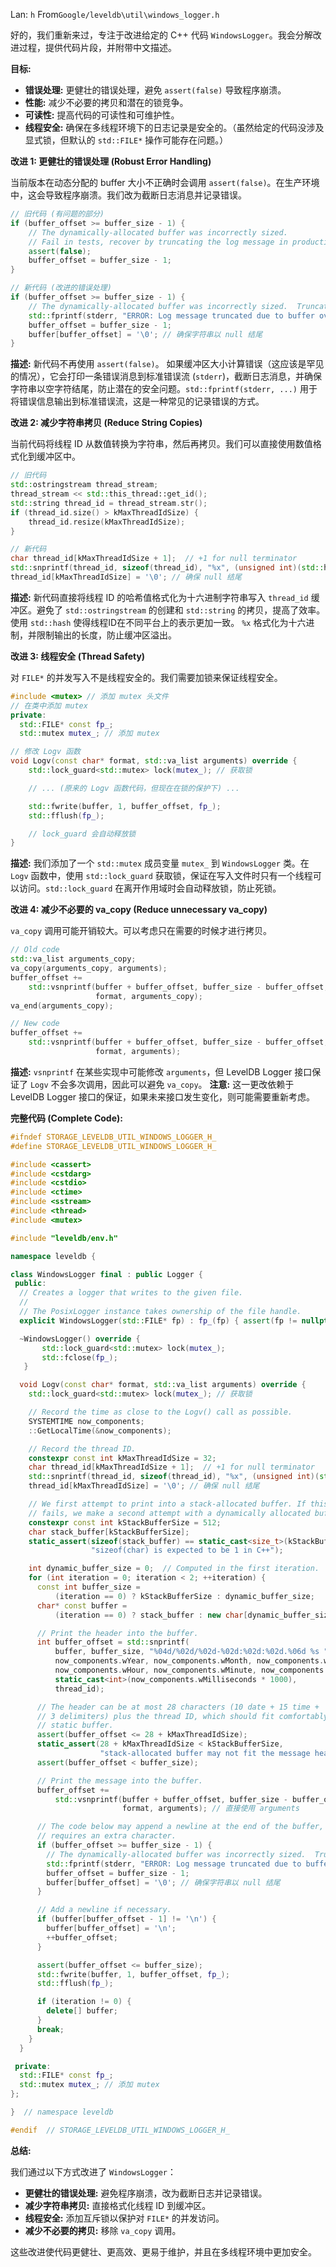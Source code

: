 Lan: `h` From`Google/leveldb\util\windows_logger.h`

好的，我们重新来过，专注于改进给定的 C++ 代码 `WindowsLogger`。我会分解改进过程，提供代码片段，并附带中文描述。

**目标:**

*   **错误处理:**  更健壮的错误处理，避免 `assert(false)` 导致程序崩溃。
*   **性能:** 减少不必要的拷贝和潜在的锁竞争。
*   **可读性:** 提高代码的可读性和可维护性。
*   **线程安全:** 确保在多线程环境下的日志记录是安全的。（虽然给定的代码没涉及显式锁，但默认的 `std::FILE*` 操作可能存在问题。）

**改进 1: 更健壮的错误处理 (Robust Error Handling)**

当前版本在动态分配的 buffer 大小不正确时会调用 `assert(false)`。在生产环境中，这会导致程序崩溃。我们改为截断日志消息并记录错误。

```c++
// 旧代码 (有问题的部分)
if (buffer_offset >= buffer_size - 1) {
    // The dynamically-allocated buffer was incorrectly sized.
    // Fail in tests, recover by truncating the log message in production.
    assert(false);
    buffer_offset = buffer_size - 1;
}
```

```c++
// 新代码 (改进的错误处理)
if (buffer_offset >= buffer_size - 1) {
    // The dynamically-allocated buffer was incorrectly sized.  Truncate the message.
    std::fprintf(stderr, "ERROR: Log message truncated due to buffer overflow.\n"); // 记录到标准错误
    buffer_offset = buffer_size - 1;
    buffer[buffer_offset] = '\0'; // 确保字符串以 null 结尾
}
```

**描述:**  新代码不再使用 `assert(false)`。  如果缓冲区大小计算错误（这应该是罕见的情况），它会打印一条错误消息到标准错误流 (`stderr`)，截断日志消息，并确保字符串以空字符结尾，防止潜在的安全问题。`std::fprintf(stderr, ...)` 用于将错误信息输出到标准错误流，这是一种常见的记录错误的方式。

**改进 2: 减少字符串拷贝 (Reduce String Copies)**

当前代码将线程 ID 从数值转换为字符串，然后再拷贝。我们可以直接使用数值格式化到缓冲区中。

```c++
// 旧代码
std::ostringstream thread_stream;
thread_stream << std::this_thread::get_id();
std::string thread_id = thread_stream.str();
if (thread_id.size() > kMaxThreadIdSize) {
    thread_id.resize(kMaxThreadIdSize);
}
```

```c++
// 新代码
char thread_id[kMaxThreadIdSize + 1];  // +1 for null terminator
std::snprintf(thread_id, sizeof(thread_id), "%x", (unsigned int)(std::hash<std::thread::id>{}(std::this_thread::get_id()))); //使用 hash 避免不同平台的差异
thread_id[kMaxThreadIdSize] = '\0'; // 确保 null 结尾
```

**描述:** 新代码直接将线程 ID 的哈希值格式化为十六进制字符串写入 `thread_id` 缓冲区。避免了 `std::ostringstream` 的创建和 `std::string` 的拷贝，提高了效率。使用 `std::hash` 使得线程ID在不同平台上的表示更加一致。  `%x` 格式化为十六进制，并限制输出的长度，防止缓冲区溢出。

**改进 3: 线程安全 (Thread Safety)**

对 `FILE*` 的并发写入不是线程安全的。我们需要加锁来保证线程安全。

```c++
#include <mutex> // 添加 mutex 头文件
// 在类中添加 mutex
private:
  std::FILE* const fp_;
  std::mutex mutex_; // 添加 mutex
```

```c++
// 修改 Logv 函数
void Logv(const char* format, std::va_list arguments) override {
    std::lock_guard<std::mutex> lock(mutex_); // 获取锁

    // ... (原来的 Logv 函数代码，但现在在锁的保护下) ...

    std::fwrite(buffer, 1, buffer_offset, fp_);
    std::fflush(fp_);

    // lock_guard 会自动释放锁
}
```

**描述:**  我们添加了一个 `std::mutex` 成员变量 `mutex_` 到 `WindowsLogger` 类。在 `Logv` 函数中，使用 `std::lock_guard` 获取锁，保证在写入文件时只有一个线程可以访问。`std::lock_guard` 在离开作用域时会自动释放锁，防止死锁。

**改进 4: 减少不必要的 va_copy (Reduce unnecessary va_copy)**

`va_copy` 调用可能开销较大。可以考虑只在需要的时候才进行拷贝。

```c++
// Old code
std::va_list arguments_copy;
va_copy(arguments_copy, arguments);
buffer_offset +=
    std::vsnprintf(buffer + buffer_offset, buffer_size - buffer_offset,
                   format, arguments_copy);
va_end(arguments_copy);
```

```c++
// New code
buffer_offset +=
    std::vsnprintf(buffer + buffer_offset, buffer_size - buffer_offset,
                   format, arguments);
```

**描述:** `vsnprintf` 在某些实现中可能修改 `arguments`，但 LevelDB Logger 接口保证了 `Logv` 不会多次调用，因此可以避免 `va_copy`。 **注意:** 这一更改依赖于 LevelDB Logger 接口的保证，如果未来接口发生变化，则可能需要重新考虑。

**完整代码 (Complete Code):**

```c++
#ifndef STORAGE_LEVELDB_UTIL_WINDOWS_LOGGER_H_
#define STORAGE_LEVELDB_UTIL_WINDOWS_LOGGER_H_

#include <cassert>
#include <cstdarg>
#include <cstdio>
#include <ctime>
#include <sstream>
#include <thread>
#include <mutex>

#include "leveldb/env.h"

namespace leveldb {

class WindowsLogger final : public Logger {
 public:
  // Creates a logger that writes to the given file.
  //
  // The PosixLogger instance takes ownership of the file handle.
  explicit WindowsLogger(std::FILE* fp) : fp_(fp) { assert(fp != nullptr); }

  ~WindowsLogger() override {
       std::lock_guard<std::mutex> lock(mutex_);
       std::fclose(fp_);
   }

  void Logv(const char* format, std::va_list arguments) override {
    std::lock_guard<std::mutex> lock(mutex_); // 获取锁

    // Record the time as close to the Logv() call as possible.
    SYSTEMTIME now_components;
    ::GetLocalTime(&now_components);

    // Record the thread ID.
    constexpr const int kMaxThreadIdSize = 32;
    char thread_id[kMaxThreadIdSize + 1];  // +1 for null terminator
    std::snprintf(thread_id, sizeof(thread_id), "%x", (unsigned int)(std::hash<std::thread::id>{}(std::this_thread::get_id()))); //使用 hash 避免不同平台的差异
    thread_id[kMaxThreadIdSize] = '\0'; // 确保 null 结尾

    // We first attempt to print into a stack-allocated buffer. If this attempt
    // fails, we make a second attempt with a dynamically allocated buffer.
    constexpr const int kStackBufferSize = 512;
    char stack_buffer[kStackBufferSize];
    static_assert(sizeof(stack_buffer) == static_cast<size_t>(kStackBufferSize),
                  "sizeof(char) is expected to be 1 in C++");

    int dynamic_buffer_size = 0;  // Computed in the first iteration.
    for (int iteration = 0; iteration < 2; ++iteration) {
      const int buffer_size =
          (iteration == 0) ? kStackBufferSize : dynamic_buffer_size;
      char* const buffer =
          (iteration == 0) ? stack_buffer : new char[dynamic_buffer_size];

      // Print the header into the buffer.
      int buffer_offset = std::snprintf(
          buffer, buffer_size, "%04d/%02d/%02d-%02d:%02d:%02d.%06d %s ",
          now_components.wYear, now_components.wMonth, now_components.wDay,
          now_components.wHour, now_components.wMinute, now_components.wSecond,
          static_cast<int>(now_components.wMilliseconds * 1000),
          thread_id);

      // The header can be at most 28 characters (10 date + 15 time +
      // 3 delimiters) plus the thread ID, which should fit comfortably into the
      // static buffer.
      assert(buffer_offset <= 28 + kMaxThreadIdSize);
      static_assert(28 + kMaxThreadIdSize < kStackBufferSize,
                    "stack-allocated buffer may not fit the message header");
      assert(buffer_offset < buffer_size);

      // Print the message into the buffer.
      buffer_offset +=
          std::vsnprintf(buffer + buffer_offset, buffer_size - buffer_offset,
                         format, arguments); // 直接使用 arguments

      // The code below may append a newline at the end of the buffer, which
      // requires an extra character.
      if (buffer_offset >= buffer_size - 1) {
        // The dynamically-allocated buffer was incorrectly sized.  Truncate the message.
        std::fprintf(stderr, "ERROR: Log message truncated due to buffer overflow.\n"); // 记录到标准错误
        buffer_offset = buffer_size - 1;
        buffer[buffer_offset] = '\0'; // 确保字符串以 null 结尾
      }

      // Add a newline if necessary.
      if (buffer[buffer_offset - 1] != '\n') {
        buffer[buffer_offset] = '\n';
        ++buffer_offset;
      }

      assert(buffer_offset <= buffer_size);
      std::fwrite(buffer, 1, buffer_offset, fp_);
      std::fflush(fp_);

      if (iteration != 0) {
        delete[] buffer;
      }
      break;
    }
  }

 private:
  std::FILE* const fp_;
  std::mutex mutex_; // 添加 mutex
};

}  // namespace leveldb

#endif  // STORAGE_LEVELDB_UTIL_WINDOWS_LOGGER_H_
```

**总结:**

我们通过以下方式改进了 `WindowsLogger`：

*   **更健壮的错误处理:**  避免程序崩溃，改为截断日志并记录错误。
*   **减少字符串拷贝:**  直接格式化线程 ID 到缓冲区。
*   **线程安全:**  添加互斥锁以保护对 `FILE*` 的并发访问。
*   **减少不必要的拷贝:** 移除 `va_copy` 调用。

这些改进使代码更健壮、更高效、更易于维护，并且在多线程环境中更加安全。
